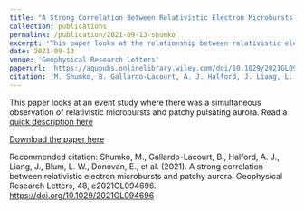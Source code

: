 ```yaml
---
title: "A Strong Correlation Between Relativistic Electron Microbursts and Patchy Aurora"
collection: publications
permalink: /publication/2021-09-13-shumko
excerpt: 'This paper looks at the relationship between relativistic electron microbursts and patchy aurora'
date: 2021-09-13
venue: 'Geophysical Research Letters'
paperurl: 'https://agupubs.onlinelibrary.wiley.com/doi/10.1029/2021GL094696'
citation: 'M. Shumko, B. Gallardo-Lacourt, A. J. Halford, J. Liang, L. W. Blum, E. Donovan, K. R. Murphy, E. Spanswick, (2021). &quot;A strong correlation between relativistic electron microbursts and patchy aurora.&quot; <i>Geophysical Research Letters</i>. 48, e2021GL094696. https://doi.org/10.1029/2021GL094696'
---
```

This paper looks at an event study where there was a simultaneous observation of relativistic microbursts and patchy pulsating aurora. Read a [quick description here](https://space-precipitation-impacts.github.io/posts/2021/09/new-paper-20210914/)

[Download the paper here](https://agupubs.onlinelibrary.wiley.com/doi/10.1029/2021GL094696)

Recommended citation: Shumko, M., Gallardo-Lacourt, B., Halford, A. J., Liang, J., Blum, L. W., Donovan, E., et al. (2021). A strong correlation between relativistic electron microbursts and patchy aurora. Geophysical Research Letters, 48, e2021GL094696. https://doi.org/10.1029/2021GL094696
